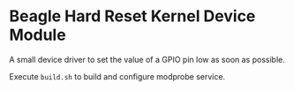 # Beagle Hard Reset Kernel Device Module

A small device driver to set the value of a GPIO pin low as soon as possible.

Execute `build.sh` to build and configure modprobe service.
